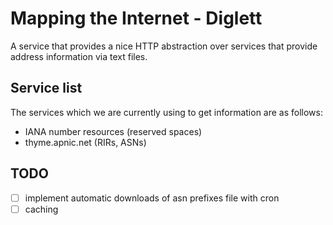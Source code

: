 # Mapping the Internet - Diglett
A service that provides a nice HTTP abstraction over services that provide address information via text files.

## Service list
The services which we are currently using to get information are as follows:
- IANA number resources (reserved spaces)
- thyme.apnic.net (RIRs, ASNs)

## TODO
- [ ] implement automatic downloads of asn prefixes file with cron
- [ ] caching
